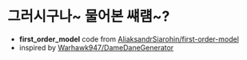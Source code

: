 # 그러시구나~ 물어본 썌럠~?

* **first_order_model** code from [AliaksandrSiarohin/first-order-model](https://github.com/AliaksandrSiarohin/first-order-model)
* inspired by [Warhawk947/DameDaneGenerator](https://github.com/Warhawk947/DameDaneGenerator)